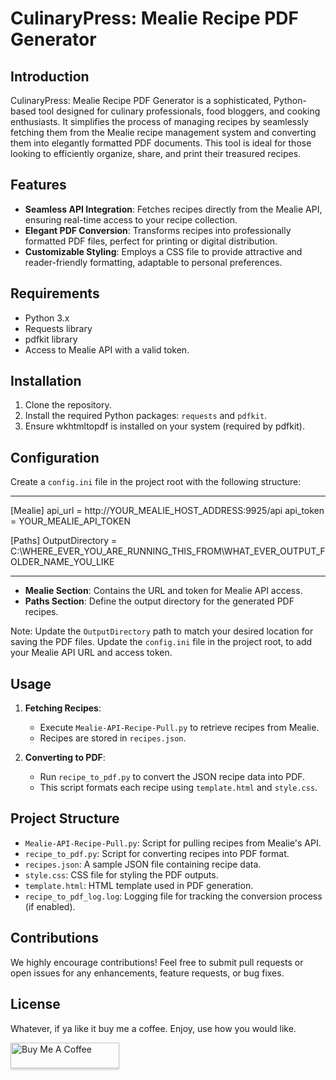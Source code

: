 
# CulinaryPress: Mealie Recipe PDF Generator

## Introduction
CulinaryPress: Mealie Recipe PDF Generator is a sophisticated, Python-based tool designed for culinary professionals, food bloggers, and cooking enthusiasts. It simplifies the process of managing recipes by seamlessly fetching them from the Mealie recipe management system and converting them into elegantly formatted PDF documents. This tool is ideal for those looking to efficiently organize, share, and print their treasured recipes.

## Features
- **Seamless API Integration**: Fetches recipes directly from the Mealie API, ensuring real-time access to your recipe collection.
- **Elegant PDF Conversion**: Transforms recipes into professionally formatted PDF files, perfect for printing or digital distribution.
- **Customizable Styling**: Employs a CSS file to provide attractive and reader-friendly formatting, adaptable to personal preferences.

## Requirements
- Python 3.x
- Requests library
- pdfkit library
- Access to Mealie API with a valid token.

## Installation
1. Clone the repository.
2. Install the required Python packages: `requests` and `pdfkit`.
3. Ensure wkhtmltopdf is installed on your system (required by pdfkit).


## Configuration
Create a `config.ini` file in the project root with the following structure:

------------------------------------------
[Mealie]
api_url = http://YOUR_MEALIE_HOST_ADDRESS:9925/api
api_token = YOUR_MEALIE_API_TOKEN

[Paths]
OutputDirectory = C:\WHERE_EVER_YOU_ARE_RUNNING_THIS_FROM\WHAT_EVER_OUTPUT_FOLDER_NAME_YOU_LIKE

-------------------------------------------

- **Mealie Section**: Contains the URL and token for Mealie API access.
- **Paths Section**: Define the output directory for the generated PDF recipes.

Note: Update the `OutputDirectory` path to match your desired location for saving the PDF files.
Update the `config.ini` file in the project root, to add your Mealie API URL and access token.

## Usage
1. **Fetching Recipes**:
   - Execute `Mealie-API-Recipe-Pull.py` to retrieve recipes from Mealie.
   - Recipes are stored in `recipes.json`.

2. **Converting to PDF**:
   - Run `recipe_to_pdf.py` to convert the JSON recipe data into PDF.
   - This script formats each recipe using `template.html` and `style.css`.

## Project Structure
- `Mealie-API-Recipe-Pull.py`: Script for pulling recipes from Mealie's API.
- `recipe_to_pdf.py`: Script for converting recipes into PDF format.
- `recipes.json`: A sample JSON file containing recipe data.
- `style.css`: CSS file for styling the PDF outputs.
- `template.html`: HTML template used in PDF generation.
- `recipe_to_pdf_log.log`: Logging file for tracking the conversion process (if enabled).

## Contributions
We highly encourage contributions! Feel free to submit pull requests or open issues for any enhancements, feature requests, or bug fixes.

## License
Whatever, if ya like it buy me a coffee. Enjoy, use how you would like.

<a href="https://www.buymeacoffee.com/culinarypress" target="_blank"><img src="https://www.buymeacoffee.com/assets/img/custom_images/orange_img.png" alt="Buy Me A Coffee" style="height: 41px !important;width: 174px !important;box-shadow: 0px 3px 2px 0px rgba(190, 190, 190, 0.5) !important;-webkit-box-shadow: 0px 3px 2px 0px rgba(190, 190, 190, 0.5) !important;" ></a>
